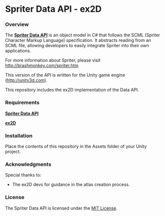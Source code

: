 # Spriter Data API - ex2D 

### Overview

The **[Spriter Data API](https://github.com/Thinksquirrel-Software/spriterdapi-unity)** is an object model in C# that follows the SCML (Spriter Character Markup Language) specification. It abstracts reading from an SCML file, allowing developers to easily integrate Spriter into their own applications.

For more information about Spriter, please visit <http://brashmonkey.com/spriter.htm>

This version of the API is written for the Unity game engine (<http://unity3d.com>).

This repository includes the ex2D implementation of the Data API.

### Requirements

**[Spriter Data API](https://github.com/Thinksquirrel-Software/spriterdapi-unity)** 

**[ex2D](http://www.ex-dev.com/ex2d/)**

### Installation

Place the contents of this repository in the Assets folder of your Unity project.

### Acknowledgments

Special thanks to:

* The ex2D devs for guidance in the atlas creation process.

### License

The Spriter Data API is licensed under the [MIT License](https://github.com/Thinksquirrel-Software/spriterdapi-unity-ngui/blob/master/LICENSE.txt).